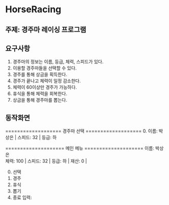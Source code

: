 # HorseRacing

## 주제: 경주마 레이싱 프로그램

## 요구사항
1. 경주마의 정보는 이름, 등급, 체력, 스피드가 있다.
2. 이용할 경주마들을 선택할 수 있다.
3. 경주를 통해 상금을 획득한다.
4. 경주가 끝나고 체력이 일정 감소한다.
5. 체력이 60이상만 경주가 가능하다.
6. 휴식을 통해 체력을 회복한다.
7. 상금을 통해 경주마를 뽑는다.

## 동작화면

=================== 경주마 선택 ===================
 0. 이름: 박상은   	| 스피드: 32 | 등급: 하


==================== 메인 메뉴 ====================
이름: 박상은   	 
체력: 100 | 스피드: 32 | 등급: 하 | 재산: 0 |  

0. 선택
1. 경주
2. 휴식
3. 뽑기
4. 종료
입력: 
